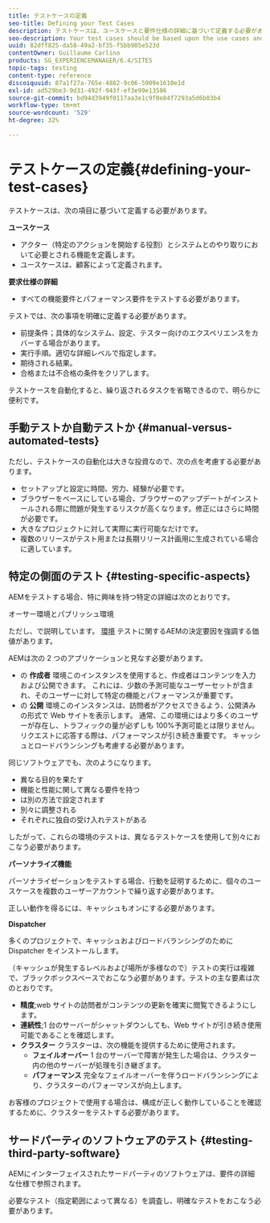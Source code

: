 ```yaml
---
title: テストケースの定義
seo-title: Defining your Test Cases
description: テストケースは、ユースケースと要件仕様の詳細に基づいて定義する必要があります
seo-description: Your test cases should be based upon the use cases and the detailed requirements specification
uuid: 82dff825-da58-49a2-bf35-f5bb905e523d
contentOwner: Guillaume Carlino
products: SG_EXPERIENCEMANAGER/6.4/SITES
topic-tags: testing
content-type: reference
discoiquuid: 87a1f27a-765e-4882-9c06-5909e1610e1d
exl-id: ad529be3-9d31-492f-943f-ef3e99e13586
source-git-commit: bd94d3949f0117aa3e1c9f0e84f7293a5d6b03b4
workflow-type: tm+mt
source-wordcount: '529'
ht-degree: 32%

---
```


# テストケースの定義{#defining-your-test-cases}

テストケースは、次の項目に基づいて定義する必要があります。

**ユースケース**

* アクター（特定のアクションを開始する役割）とシステムとのやり取りにおいて必要とされる機能を定義します。
* ユースケースは、顧客によって定義されます。

**要求仕様の詳細**

* すべての機能要件とパフォーマンス要件をテストする必要があります。

テストでは、次の事項を明確に定義する必要があります。

* 前提条件；具体的なシステム、設定、テスター向けのエクスペリエンスをカバーする場合があります。
* 実行手順。適切な詳細レベルで指定します。
* 期待される結果。
* 合格または不合格の条件をクリアします。

テストケースを自動化すると、繰り返されるタスクを省略できるので、明らかに便利です。

## 手動テストか自動テストか {#manual-versus-automated-tests}

ただし、テストケースの自動化は大きな投資なので、次の点を考慮する必要があります。

* セットアップと設定に時間、労力、経験が必要です。
* ブラウザーをベースにしている場合、ブラウザーのアップデートがインストールされる際に問題が発生するリスクが高くなります。修正にはさらに時間が必要です。
* 大きなプロジェクトに対して実際に実行可能なだけです。
* 複数のリリースがテスト用または長期リリース計画用に生成されている場合に適しています。

## 特定の側面のテスト {#testing-specific-aspects}

AEMをテストする場合、特に興味を持つ特定の詳細は次のとおりです。

オーサー環境とパブリッシュ環境

ただし、で説明しています。 [環境](/help/sites-developing/the-basics.md#environments) テストに関するAEMの決定要因を強調する価値があります。

AEMは次の 2 つのアプリケーションと見なす必要があります。

* の **作成者** 環境このインスタンスを使用すると、作成者はコンテンツを入力および公開できます。
これには、少数の予測可能なユーザーセットが含まれ、そのユーザーに対して特定の機能とパフォーマンスが重要です。
* の **公開** 環境このインスタンスは、訪問者がアクセスできるよう、公開済みの形式で Web サイトを表示します。
通常、この環境にはより多くのユーザーが存在し、トラフィックの量が必ずしも 100%予測可能とは限りません。 リクエストに応答する際は、パフォーマンスが引き続き重要です。 キャッシュとロードバランシングも考慮する必要があります。

同じソフトウェアでも、次のようになります。

* 異なる目的を果たす
* 機能と性能に関して異なる要件を持つ
* は別の方法で設定されます
* 別々に調整される
* それぞれに独自の受け入れテストがある

したがって、これらの環境のテストは、異なるテストケースを使用して別々におこなう必要があります。

**パーソナライズ機能**

パーソナライゼーションをテストする場合、行動を証明するために、個々のユースケースを複数のユーザーアカウントで繰り返す必要があります。

正しい動作を得るには、キャッシュもオンにする必要があります。

**Dispatcher**

多くのプロジェクトで、キャッシュおよびロードバランシングのために Dispatcher をインストールします。

（キャッシュが発生するレベルおよび場所が多様なので）テストの実行は複雑で、ブラックボックスベースでおこなう必要があります。テストの主な要素は次のとおりです。

* **精度**;web サイトの訪問者がコンテンツの更新を確実に閲覧できるようにします。
* **連続性**;1 台のサーバーがシャットダウンしても、Web サイトが引き続き使用可能であることを確認します。
* **クラスター** クラスターは、次の機能を提供するために使用されます。
   * **フェイルオーバー**
1 台のサーバーで障害が発生した場合は、クラスター内の他のサーバーが処理を引き継ぎます。
   * **パフォーマンス**
完全なフェイルオーバーを伴うロードバランシングにより、クラスターのパフォーマンスが向上します。

お客様のプロジェクトで使用する場合は、構成が正しく動作していることを確認するために、クラスターをテストする必要があります。

## サードパーティのソフトウェアのテスト {#testing-third-party-software}

AEMにインターフェイスされたサードパーティのソフトウェアは、要件の詳細な仕様で参照されます。

必要なテスト（指定範囲によって異なる）を調査し、明確なテストをおこなう必要があります。
